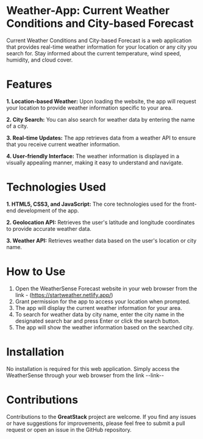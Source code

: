 # Weather-App: Current Weather Conditions and City-based Forecast

Current Weather Conditions and City-based Forecast is a web application that provides real-time weather information for your location or any city you search for. 
Stay informed about the current temperature, wind speed, humidity, and cloud cover. 

# Features

**1. Location-based Weather:** Upon loading the website, the app will request your location to provide weather information specific to your area.

**2. City Search:** You can also search for weather data by entering the name of a city.

**3. Real-time Updates:** The app retrieves data from a weather API to ensure that you receive current weather information.

**4. User-friendly Interface:** The weather information is displayed in a visually appealing manner, making it easy to understand and navigate.


# Technologies Used

**1. HTML5, CSS3, and JavaScript:** The core technologies used for the front-end development of the app.

**2. Geolocation API:** Retrieves the user's latitude and longitude coordinates to provide accurate weather data.

**3. Weather API:** Retrieves weather data based on the user's location or city name.

# How to Use

1. Open the WeatherSense Forecast website in your web browser from the link - (https://startweather.netlify.app/)
2. Grant permission for the app to access your location when prompted.
3. The app will display the current weather information for your area.
4. To search for weather data by city name, enter the city name in the designated search bar and press Enter or click the search button.
5. The app will show the weather information based on the searched city.

# Installation

No installation is required for this web application. Simply access the WeatherSense through your web browser from the link --link--

# Contributions

Contributions to the **GreatStack** project are welcome. If you find any issues or have suggestions for improvements, please feel free to submit a pull request 
or open an issue in the GitHub repository.
